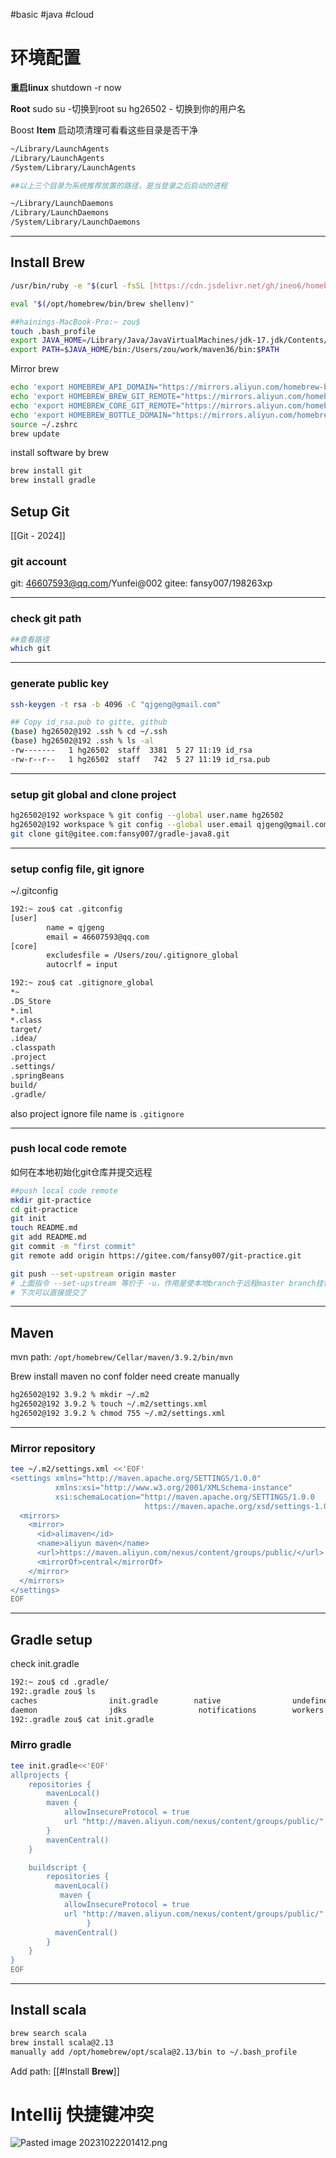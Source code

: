 #basic #java #cloud

# 环境配置
**重启linux**
shutdown -r now

**Root**
sudo su -切换到root
su hg26502 - 切换到你的用户名

Boost **Item** 启动项清理可看看这些目录是否干净
```sh
~/Library/LaunchAgents
/Library/LaunchAgents
/System/Library/LaunchAgents

##以上三个目录为系统推荐放置的路径，是当登录之后启动的进程

~/Library/LaunchDaemons
/Library/LaunchDaemons
/System/Library/LaunchDaemons
```

---
## Install **Brew**
```sh
/usr/bin/ruby -e "$(curl -fsSL [https://cdn.jsdelivr.net/gh/ineo6/homebrew-install/install](https://cdn.jsdelivr.net/gh/ineo6/homebrew-install/install))"

eval "$(/opt/homebrew/bin/brew shellenv)"

##hainings-MacBook-Pro:~ zou$ 
touch .bash_profile 
export JAVA_HOME=/Library/Java/JavaVirtualMachines/jdk-17.jdk/Contents/Home
export PATH=$JAVA_HOME/bin:/Users/zou/work/maven36/bin:$PATH
```
Mirror brew
```sh
echo 'export HOMEBREW_API_DOMAIN="https://mirrors.aliyun.com/homebrew-bottles/api"' >> ~/.zshrc
echo 'export HOMEBREW_BREW_GIT_REMOTE="https://mirrors.aliyun.com/homebrew/brew.git"' >> ~/.zshrc
echo 'export HOMEBREW_CORE_GIT_REMOTE="https://mirrors.aliyun.com/homebrew/homebrew-core.git"' >> ~/.zshrc
echo 'export HOMEBREW_BOTTLE_DOMAIN="https://mirrors.aliyun.com/homebrew/homebrew-bottles"' >> ~/.zshrc
source ~/.zshrc
brew update
```


install software by brew
```sh
brew install git
brew install gradle
```

## Setup Git
[[Git - 2024]]

### git account
git: 46607593@qq.com/Yunfei@002
gitee: fansy007/198263xp

---
### check git path
```sh
##查看路径
which git 
```

---
### generate public key
```sh
ssh-keygen -t rsa -b 4096 -C "qjgeng@gmail.com"

## Copy id_rsa.pub to gitte, github
(base) hg26502@192 .ssh % cd ~/.ssh
(base) hg26502@192 .ssh % ls -al
-rw-------   1 hg26502  staff  3381  5 27 11:19 id_rsa
-rw-r--r--   1 hg26502  staff   742  5 27 11:19 id_rsa.pub
```

---

### setup git global and clone project
```sh
hg26502@192 workspace % git config --global user.name hg26502
hg26502@192 workspace % git config --global user.email qjgeng@gmail.com
git clone git@gitee.com:fansy007/gradle-java8.git
```

---
### setup config file, git ignore

~/.gitconfig
```sh
192:~ zou$ cat .gitconfig 
[user]
        name = qjgeng
        email = 46607593@qq.com
[core]
        excludesfile = /Users/zou/.gitignore_global
        autocrlf = input

192:~ zou$ cat .gitignore_global 
*~
.DS_Store
*.iml
*.class
target/
.idea/
.classpath
.project
.settings/
.springBeans
build/
.gradle/
```

also project ignore file name is ``.gitignore``

---
### push local code remote
如何在本地初始化git仓库并提交远程
```sh
##push local code remote
mkdir git-practice
cd git-practice
git init 
touch README.md
git add README.md
git commit -m "first commit"
git remote add origin https://gitee.com/fansy007/git-practice.git

git push --set-upstream origin master
# 上面指令 --set-upstream 等价于 -u，作用是使本地branch于远程master branch挂钩
# 下次可以直接提交了
```

---
## Maven
mvn path:
``/opt/homebrew/Cellar/maven/3.9.2/bin/mvn``

Brew install maven no conf folder need create manually
```sh
hg26502@192 3.9.2 % mkdir ~/.m2             
hg26502@192 3.9.2 % touch ~/.m2/settings.xml
hg26502@192 3.9.2 % chmod 755 ~/.m2/settings.xml
```

---
### Mirror repository
```sh
tee ~/.m2/settings.xml <<'EOF'
<settings xmlns="http://maven.apache.org/SETTINGS/1.0.0"
          xmlns:xsi="http://www.w3.org/2001/XMLSchema-instance"
          xsi:schemaLocation="http://maven.apache.org/SETTINGS/1.0.0
                              https://maven.apache.org/xsd/settings-1.0.0.xsd">
  <mirrors>
    <mirror>
      <id>alimaven</id>
      <name>aliyun maven</name>
      <url>https://maven.aliyun.com/nexus/content/groups/public/</url>
      <mirrorOf>central</mirrorOf>       
    </mirror>
  </mirrors>
</settings>
EOF
```

---
## Gradle setup
check init.gradle
```sh
192:~ zou$ cd .gradle/
192:.gradle zou$ ls
caches                init.gradle        native                undefined-build        wrapper
daemon                jdks                notifications        workers
192:.gradle zou$ cat init.gradle
```

### Mirro gradle
```sh
tee init.gradle<<'EOF'
allprojects {
    repositories {
        mavenLocal()
        maven {
            allowInsecureProtocol = true
            url "http://maven.aliyun.com/nexus/content/groups/public/"
        }
        mavenCentral()
    }

    buildscript {
        repositories {
          mavenLocal()
           maven {
            allowInsecureProtocol = true
            url "http://maven.aliyun.com/nexus/content/groups/public/"
                 }
          mavenCentral()
        }
    }
}
EOF
```

---
## Install scala
```sh
brew search scala
brew install scala@2.13
manually add /opt/homebrew/opt/scala@2.13/bin to ~/.bash_profile
```
Add path: [[#Install **Brew**]]

# Intellij 快捷键冲突
![Pasted image 20231022201412.png](Pasted%20image%2020231022201412.png)